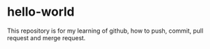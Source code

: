 # hello-world
This repository is for my learning of github, how to push, commit, pull request and merge request.
